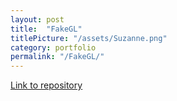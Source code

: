 ```yaml
---
layout: post
title:  "FakeGL"
titlePicture: "/assets/Suzanne.png"
category: portfolio
permalink: "/FakeGL/"
---
```


<!--end-excerpt-->

[Link to repository][repo]

[repo]: https://github.com/TMoCo/FakeGL
